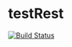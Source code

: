 # testRest
[![Build Status](https://travis-ci.org/NazarKosteckij/testRest.svg?branch=executor-fitch)](https://travis-ci.org/NazarKosteckij/testRest)
